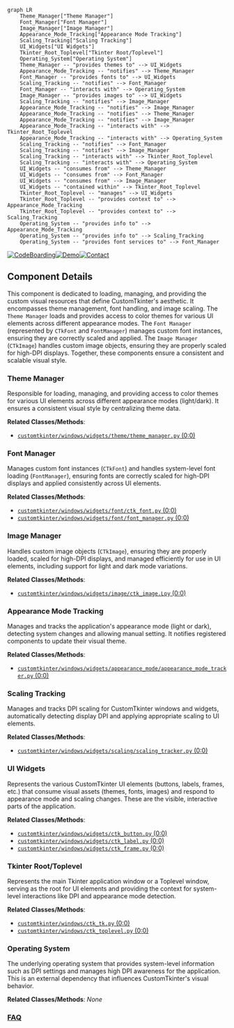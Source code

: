 ```mermaid
graph LR
    Theme_Manager["Theme Manager"]
    Font_Manager["Font Manager"]
    Image_Manager["Image Manager"]
    Appearance_Mode_Tracking["Appearance Mode Tracking"]
    Scaling_Tracking["Scaling Tracking"]
    UI_Widgets["UI Widgets"]
    Tkinter_Root_Toplevel["Tkinter Root/Toplevel"]
    Operating_System["Operating System"]
    Theme_Manager -- "provides themes to" --> UI_Widgets
    Appearance_Mode_Tracking -- "notifies" --> Theme_Manager
    Font_Manager -- "provides fonts to" --> UI_Widgets
    Scaling_Tracking -- "notifies" --> Font_Manager
    Font_Manager -- "interacts with" --> Operating_System
    Image_Manager -- "provides images to" --> UI_Widgets
    Scaling_Tracking -- "notifies" --> Image_Manager
    Appearance_Mode_Tracking -- "notifies" --> Image_Manager
    Appearance_Mode_Tracking -- "notifies" --> Theme_Manager
    Appearance_Mode_Tracking -- "notifies" --> Image_Manager
    Appearance_Mode_Tracking -- "interacts with" --> Tkinter_Root_Toplevel
    Appearance_Mode_Tracking -- "interacts with" --> Operating_System
    Scaling_Tracking -- "notifies" --> Font_Manager
    Scaling_Tracking -- "notifies" --> Image_Manager
    Scaling_Tracking -- "interacts with" --> Tkinter_Root_Toplevel
    Scaling_Tracking -- "interacts with" --> Operating_System
    UI_Widgets -- "consumes from" --> Theme_Manager
    UI_Widgets -- "consumes from" --> Font_Manager
    UI_Widgets -- "consumes from" --> Image_Manager
    UI_Widgets -- "contained within" --> Tkinter_Root_Toplevel
    Tkinter_Root_Toplevel -- "manages" --> UI_Widgets
    Tkinter_Root_Toplevel -- "provides context to" --> Appearance_Mode_Tracking
    Tkinter_Root_Toplevel -- "provides context to" --> Scaling_Tracking
    Operating_System -- "provides info to" --> Appearance_Mode_Tracking
    Operating_System -- "provides info to" --> Scaling_Tracking
    Operating_System -- "provides font services to" --> Font_Manager
```
[![CodeBoarding](https://img.shields.io/badge/Generated%20by-CodeBoarding-9cf?style=flat-square)](https://github.com/CodeBoarding/GeneratedOnBoardings)[![Demo](https://img.shields.io/badge/Try%20our-Demo-blue?style=flat-square)](https://www.codeboarding.org/demo)[![Contact](https://img.shields.io/badge/Contact%20us%20-%20contact@codeboarding.org-lightgrey?style=flat-square)](mailto:contact@codeboarding.org)

## Component Details

This component is dedicated to loading, managing, and providing the custom visual resources that define CustomTkinter's aesthetic. It encompasses theme management, font handling, and image scaling. The `Theme Manager` loads and provides access to color themes for various UI elements across different appearance modes. The `Font Manager` (represented by `CTkFont` and `FontManager`) manages custom font instances, ensuring they are correctly scaled and applied. The `Image Manager` (`CTkImage`) handles custom image objects, ensuring they are properly scaled for high-DPI displays. Together, these components ensure a consistent and scalable visual style.

### Theme Manager
Responsible for loading, managing, and providing access to color themes for various UI elements across different appearance modes (light/dark). It ensures a consistent visual style by centralizing theme data.


**Related Classes/Methods**:

- <a href="https://github.com/TomSchimansky/CustomTkinter/blob/master/customtkinter/windows/widgets/theme/theme_manager.py#L0-L0" target="_blank" rel="noopener noreferrer">`customtkinter/windows/widgets/theme/theme_manager.py` (0:0)</a>


### Font Manager
Manages custom font instances (`CTkFont`) and handles system-level font loading (`FontManager`), ensuring fonts are correctly scaled for high-DPI displays and applied consistently across UI elements.


**Related Classes/Methods**:

- <a href="https://github.com/TomSchimansky/CustomTkinter/blob/master/customtkinter/windows/widgets/font/ctk_font.py#L0-L0" target="_blank" rel="noopener noreferrer">`customtkinter/windows/widgets/font/ctk_font.py` (0:0)</a>
- <a href="https://github.com/TomSchimansky/CustomTkinter/blob/master/customtkinter/windows/widgets/font/font_manager.py#L0-L0" target="_blank" rel="noopener noreferrer">`customtkinter/windows/widgets/font/font_manager.py` (0:0)</a>


### Image Manager
Handles custom image objects (`CTkImage`), ensuring they are properly loaded, scaled for high-DPI displays, and managed efficiently for use in UI elements, including support for light and dark mode variations.


**Related Classes/Methods**:

- <a href="https://github.com/TomSchimansky/CustomTkinter/blob/master/customtkinter/windows/widgets/image/ctk_image.py#L0-L0" target="_blank" rel="noopener noreferrer">`customtkinter/windows/widgets/image/ctk_image.Lpy` (0:0)</a>


### Appearance Mode Tracking
Manages and tracks the application's appearance mode (light or dark), detecting system changes and allowing manual setting. It notifies registered components to update their visual theme.


**Related Classes/Methods**:

- <a href="https://github.com/TomSchimansky/CustomTkinter/blob/master/customtkinter/windows/widgets/appearance_mode/appearance_mode_tracker.py#L0-L0" target="_blank" rel="noopener noreferrer">`customtkinter/windows/widgets/appearance_mode/appearance_mode_tracker.py` (0:0)</a>


### Scaling Tracking
Manages and tracks DPI scaling for CustomTkinter windows and widgets, automatically detecting display DPI and applying appropriate scaling to UI elements.


**Related Classes/Methods**:

- <a href="https://github.com/TomSchimansky/CustomTkinter/blob/master/customtkinter/windows/widgets/scaling/scaling_tracker.py#L0-L0" target="_blank" rel="noopener noreferrer">`customtkinter/windows/widgets/scaling/scaling_tracker.py` (0:0)</a>


### UI Widgets
Represents the various CustomTkinter UI elements (buttons, labels, frames, etc.) that consume visual assets (themes, fonts, images) and respond to appearance mode and scaling changes. These are the visible, interactive parts of the application.


**Related Classes/Methods**:

- <a href="https://github.com/TomSchimansky/CustomTkinter/blob/master/customtkinter/windows/widgets/ctk_button.py#L0-L0" target="_blank" rel="noopener noreferrer">`customtkinter/windows/widgets/ctk_button.py` (0:0)</a>
- <a href="https://github.com/TomSchimansky/CustomTkinter/blob/master/customtkinter/windows/widgets/ctk_label.py#L0-L0" target="_blank" rel="noopener noreferrer">`customtkinter/windows/widgets/ctk_label.py` (0:0)</a>
- <a href="https://github.com/TomSchimansky/CustomTkinter/blob/master/customtkinter/windows/widgets/ctk_frame.py#L0-L0" target="_blank" rel="noopener noreferrer">`customtkinter/windows/widgets/ctk_frame.py` (0:0)</a>


### Tkinter Root/Toplevel
Represents the main Tkinter application window or a Toplevel window, serving as the root for UI elements and providing the context for system-level interactions like DPI and appearance mode detection.


**Related Classes/Methods**:

- <a href="https://github.com/TomSchimansky/CustomTkinter/blob/master/customtkinter/windows/ctk_tk.py#L0-L0" target="_blank" rel="noopener noreferrer">`customtkinter/windows/ctk_tk.py` (0:0)</a>
- <a href="https://github.com/TomSchimansky/CustomTkinter/blob/master/customtkinter/windows/ctk_toplevel.py#L0-L0" target="_blank" rel="noopener noreferrer">`customtkinter/windows/ctk_toplevel.py` (0:0)</a>


### Operating System
The underlying operating system that provides system-level information such as DPI settings and manages high DPI awareness for the application. This is an external dependency that influences CustomTkinter's visual behavior.


**Related Classes/Methods**: _None_



### [FAQ](https://github.com/CodeBoarding/GeneratedOnBoardings/tree/main?tab=readme-ov-file#faq)